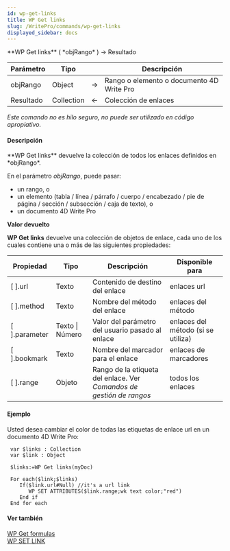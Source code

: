 ```yaml
---
id: wp-get-links
title: WP Get links
slug: /WritePro/commands/wp-get-links
displayed_sidebar: docs
---
```


<!--REF #_command_.WP Get links.Syntax-->**WP Get links** ( *objRango* ) -> Resultado<!-- END REF-->
<!--REF #_command_.WP Get links.Params-->
| Parámetro | Tipo |  | Descripción |
| --- | --- | --- | --- |
| objRango | Object | &#8594;  | Rango o elemento o documento 4D Write Pro |
| Resultado | Collection | &#8592; | Colección de enlaces |

<!-- END REF-->

*Este comando no es hilo seguro, no puede ser utilizado en código apropiativo.*


#### Descripción 

<!--REF #_command_.WP Get links.Summary-->**WP Get links** devuelve la colección de todos los enlaces definidos en *objRango*.<!-- END REF-->

En el parámetro *objRango*, puede pasar:

* un rango, o
* un elemento (tabla / línea / párrafo / cuerpo / encabezado / pie de página / sección / subsección / caja de texto), o
* un documento 4D Write Pro

**Valor devuelto**

**WP Get links** devuelve una colección de objetos de enlace, cada uno de los cuales contiene una o más de las siguientes propiedades:

| **Propiedad**   | **Tipo**        | **Descripción**                                                      | **Disponible para**                |
| --------------- | --------------- | -------------------------------------------------------------------- | ---------------------------------- |
| \[ \].url       | Texto           | Contenido de destino del enlace                                      | enlaces url                        |
| \[ \].method    | Texto           | Nombre del método del enlace                                         | enlaces del método                 |
| \[ \].parameter | Texto \| Número | Valor del parámetro del usuario pasado al enlace                     | enlaces del método (si se utiliza) |
| \[ \].bookmark  | Texto           | Nombre del marcador para el enlace                                   | enlaces de marcadores              |
| \[ \].range     | Objeto          | Rango de la etiqueta del enlace. Ver *Comandos de gestión de rangos* | todos los enlaces                  |

#### Ejemplo 

Usted desea cambiar el color de todas las etiquetas de enlace url en un documento 4D Write Pro:

```4d
 var $links : Collection
 var $link : Object
 
 $links:=WP Get links(myDoc)
 
 For each($link;$links)
    If($link.url#Null) //it's a url link
       WP SET ATTRIBUTES($link.range;wk text color;"red")
    End if
 End for each
```

#### Ver también 

  
[WP Get formulas](wp-get-formulas.md)  
[WP SET LINK](wp-set-link.md)  